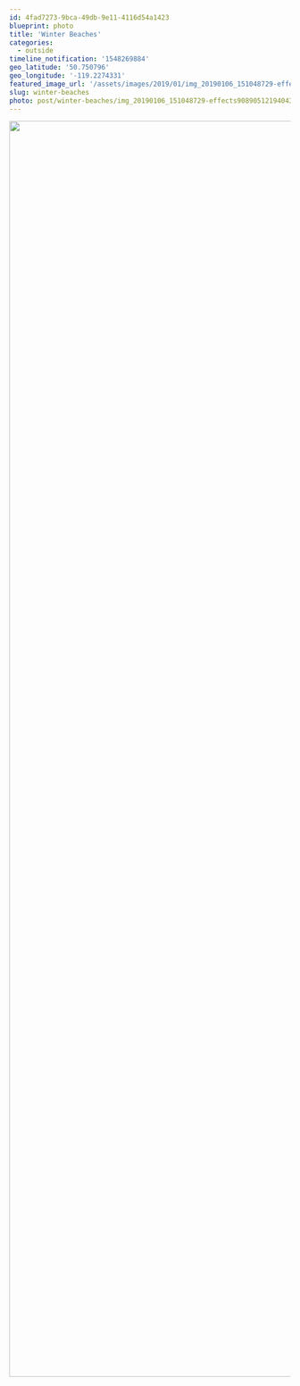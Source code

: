 ```yaml
---
id: 4fad7273-9bca-49db-9e11-4116d54a1423
blueprint: photo
title: 'Winter Beaches'
categories:
  - outside
timeline_notification: '1548269884'
geo_latitude: '50.750796'
geo_longitude: '-119.2274331'
featured_image_url: '/assets/images/2019/01/img_20190106_151048729-effects9089051219404328061-scaled.jpg'
slug: winter-beaches
photo: post/winter-beaches/img_20190106_151048729-effects9089051219404328061-scaled.jpg
---
```

<p><img src="/assets/images/2019/01/img_20190106_151048729-effects9089051219404328061.jpg" class="wp-image-182 failed alignnone size-full" width="3000" height="2250"></p>
